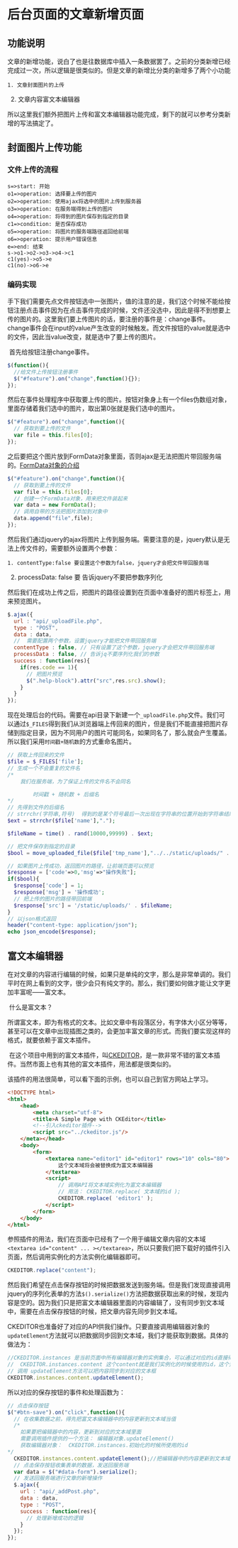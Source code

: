 # 后台页面的文章新增页面

## 功能说明

文章的新增功能，说白了也是往数据库中插入一条数据罢了。之前的分类新增已经完成过一次，所以逻辑是很类似的。但是文章的新增比分类的新增多了两个小功能

   	1. 文章封面图片的上传
  2. 文章内容富文本编辑器

所以这里我们额外把图片上传和富文本编辑器功能完成，剩下的就可以参考分类新增的写法搞定了。

## 封面图片上传功能

### 文件上传的流程

```flow
s=>start: 开始
o1=>operation: 选择要上传的图片
o2=>operation: 使用ajax将选中的图片上传到服务器
o3=>operation: 在服务端得到上传的图片
o4=>operation: 将得到的图片保存到指定的目录
c1=>condition: 是否保存成功
o5=>operation: 将图片的服务端路径返回给前端
o6=>operation: 提示用户错误信息
e=>end: 结束
s->o1->o2->o3->o4->c1
c1(yes)->o5->e
c1(no)->o6->e
```

### 编码实现

​	手下我们需要先点文件按钮选中一张图片，值的注意的是，我们这个时候不能给按钮注册点击事件因为在点击事件完成的时候，文件还没选中，因此是得不到想要上传的图片的。这里我们要上传图片的话，要注册的事件是：change事件。change事件会在input的value产生改变的时候触发。而文件按钮的value就是选中的文件，因此当value改变，就是选中了要上传的图片。

​	首先给按钮注册change事件。

```javascript
$(function(){
  //给文件上传按钮注册事件
  $("#feature").on("change",function(){});  
});
```

​	然后在事件处理程序中获取要上传的图片。按钮对象身上有一个files伪数组对象，里面存储着我们选中的图片，取出第0张就是我们选中的图片。

```javascript
$("#feature").on("change",function(){
  // 获取到要上传的文件
  var file = this.files[0];
});  
```

​	之后要把这个图片放到FormData对象里面，否则ajax是无法把图片带回服务端的。[FormData对象的介绍](https://developer.mozilla.org/en-US/docs/Web/API/FormData/FormData)

```javascript
$("#feature").on("change",function(){
  // 获取到要上传的文件
  var file = this.files[0];
  // 创建一个FormData对象，用来把文件装起来
  var data = new FormData();
  // 调用自带的方法把图片添加到对象中  
  data.append("file",file);
});  
```

​	然后我们通过jquery的ajax将图片上传到服务端。需要注意的是，jquery默认是无法上传文件的，需要额外设置两个参数：

   	1. contentType:false 要设置这个参数为false，jquery才会把文件带回服务端
  2. processData: false 要 告诉jquery不要把参数序列化

然后我们在成功上传之后，把图片的路径设置到在页面中准备好的图片标签上，用来预览图片。

```javascript
$.ajax({
  url : "api/_uploadFile.php",
  type : "POST",
  data : data,
  //  需要配置两个参数，设置jquery才能把文件带回服务端
  contentType : false, // 只有设置了这个参数，jquery才会把文件带回服务端
  processData : false, // 告诉jq不要序列化我们的参数
  success : function(res){
    if(res.code == 1){
      // 把图片预览
      $(".help-block").attr("src",res.src).show();
    }
  }
});
```

​	现在处理后台的代码。需要在api目录下新建一个`_uploadFile.php`文件。我们可以通过`$_FILES`得到我们从浏览器端上传回来的图片，但是我们不能直接把图片存储到指定目录，因为不同用户的图片可能同名，如果同名了，那么就会产生覆盖。所以我们采用`时间戳+随机数`的方式重命名图片。

```php
// 获取上传回来的文件
$file = $_FILES['file'];
// 生成一个不会重复的文件名
/*
	我们在服务端，为了保证上传的文件名不会同名

		时间戳 + 随机数 + 后缀名
*/
// 先得到文件的后缀名
// strrchr(字符串,符号)  得到的是某个符号最后一次出现在字符串的位置开始到字符串结尾的所有字符
$ext = strrchr($file['name'],".");

$fileName = time() . rand(10000,99999) . $ext;

// 把文件保存到指定的目录
$bool = move_uploaded_file($file['tmp_name'],"../../static/uploads/" . $fileName);

// 如果图片上传成功，返回图片的路径，让前端页面可以预览
$response = ['code'=>0,'msg'=>"操作失败"];
if($bool){
  $response['code'] = 1;
  $response['msg'] = '操作成功';
  // 把上传的图片的路径带回前端
  $response['src'] = '/static/uploads/' . $fileName;
}
// 以json格式返回
header("content-type: application/json");
echo json_encode($response);
```

## 富文本编辑器

​	在对文章的内容进行编辑的时候，如果只是单纯的文字，那么是非常单调的。我们平时在网上看到的文字，很少会只有纯文字的。那么，我们要如何做才能让文字更加丰富呢——富文本。

​	什么是富文本？

​		所谓富文本，即为有格式的文本。比如文章中有段落区分，有字体大小区分等等，甚至可以在文章中出现插图之类的，会更加丰富文章的形式。而我们要实现这样的格式，就要依赖于富文本插件。

​	在这个项目中用到的富文本插件，叫[CKEDITOR](https://ckeditor.com/ckeditor-4)，是一款非常不错的富文本插件。当然市面上也有其他的富文本插件，用法都是很类似的。

该插件的用法很简单，可以看下面的示例，也可以自己到官方网站上学习。

```html
<!DOCTYPE html>
<html>
    <head>
        <meta charset="utf-8">
        <title>A Simple Page with CKEditor</title>
        <!--引入ckeditor插件-->
        <script src="../ckeditor.js"/>
    </meta></head>
    <body>
        <form>
            <textarea name="editor1" id="editor1" rows="10" cols="80">
                这个文本域将会被替换成为富文本编辑器
            </textarea>
            <script>
                // 调用API将文本域实例化为富文本编辑器
                // 用法： CKEDITOR.replace( 文本域的id );
                CKEDITOR.replace( 'editor1' );
            </script>
        </form>
    </body>
</html>
```

​	参照插件的用法，我们在页面中已经有了一个用于编辑文章内容的文本域`<textarea id="content" ... ></textarea>`，所以只要我们把下载好的插件引入页面，然后调用实例化的方法实例化编辑器即可。

```javascript
CKEDITOR.replace("content");
```

​	然后我们希望在点击保存按钮的时候把数据发送到服务端。但是我们发现直接调用jquery的序列化表单的方法`$().serialize()`方法把数据获取出来的时候，发现内容是空的。因为我们只是把富文本编辑器里面的内容编辑了，没有同步到文本域中，需要在点击保存按钮的时候，把文章内容先同步到文本域。

​	CKEDITOR也准备好了对应的API供我们操作。只要直接调用编辑器对象的`updateElement`方法就可以把数据同步回到文本域，我们才能获取到数据。具体的做法为：

```javascript
//CKEDITOR.instances 是当前页面中所有编辑器对象的实例集合，可以通过对应的id直接得到想要的编辑器对象。
//  CKEDITOR.instances.content 这个content就是我们实例化的时候使用的id，这个对象就是我们想要找的编辑器对象。
// 调用 updateElement方法可以把内容同步到对应的文本框
CKEDITOR.instances.content.updateElement();
```

所以对应的保存按钮的事件和处理函数为：

```javascript
// 点击保存按钮
$("#btn-save").on("click",function(){
  // 在收集数据之前，得先把富文本编辑器中的内容更新到文本域当值
  /*
    如果要把编辑器中的内容，更新到对应的文本域里面
    需要调用插件提供的一个方法： 编辑器对象.updateElement()
    获取编辑器对象：  CKEDITOR.instances.初始化的时候所使用的id
*/
  CKEDITOR.instances.content.updateElement();//把编辑器中的内容更新到文本域中
  // 点击保存按钮收集表单的数据，发送回服务端
  var data = $("#data-form").serialize();
  // 发送回服务端进行文章的新增操作
  $.ajax({
    url : "api/_addPost.php",
    data : data,
    type : "POST",
    success : function(res){
      // 处理新增成功的逻辑
    }
  });
});
```



























